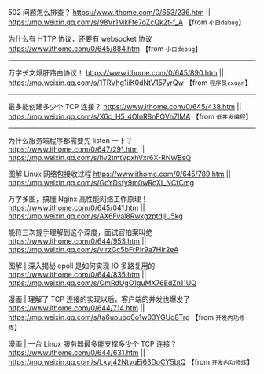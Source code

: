 
502 问题怎么排查？ https://www.ithome.com/0/653/236.htm || https://mp.weixin.qq.com/s/98Vr1MkFte7oZcQk2t-f_A  【from `小白debug`】

为什么有 HTTP 协议，还要有 websocket 协议 https://www.ithome.com/0/645/884.htm  【from `小白debug`】

--------------------------------------------------

万字长文爆肝路由协议！ https://www.ithome.com/0/645/890.htm || https://mp.weixin.qq.com/s/1TRVhg1iiK0dNtV157yrQw  【from `程序员cxuan`】

--------------------------------------------------

最多能创建多少个 TCP 连接？ https://www.ithome.com/0/645/438.htm || https://mp.weixin.qq.com/s/X6c_H5_4OInR8nFQVn7IMA  【from `低并发编程`】

--------------------------------------------------

为什么服务端程序都需要先 listen 一下？ https://www.ithome.com/0/647/291.htm || https://mp.weixin.qq.com/s/hv2tmtVpxhVxr6X-RNWBsQ

图解 Linux 网络包接收过程 https://www.ithome.com/0/645/789.htm || https://mp.weixin.qq.com/s/GoYDsfy9m0wRoXi_NCfCmg

万字多图，搞懂 Nginx 高性能网络工作原理！ https://www.ithome.com/0/645/041.htm || https://mp.weixin.qq.com/s/AX6Fval8RwkgzptdjlU5kg

能将三次握手理解到这个深度，面试官拍案叫绝 https://www.ithome.com/0/644/953.htm || https://mp.weixin.qq.com/s/vlrzGc5bFrPIr9a7HIr2eA

图解 | 深入揭秘 epoll 是如何实现 IO 多路复用的 https://www.ithome.com/0/644/835.htm || https://mp.weixin.qq.com/s/OmRdUgO1guMX76EdZn11UQ

漫画 | 理解了 TCP 连接的实现以后，客户端的并发也爆发了 https://www.ithome.com/0/644/714.htm || https://mp.weixin.qq.com/s/ta6upubg0o1w03YGUo8Trg  【from `开发内功修炼`】

漫画 | 一台 Linux 服务器最多能支撑多少个 TCP 连接？ https://www.ithome.com/0/644/631.htm || https://mp.weixin.qq.com/s/Lkyj42NtvqEj63DoCY5btQ  【from `开发内功修炼`】
